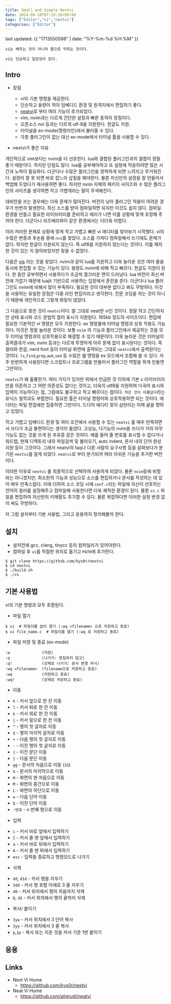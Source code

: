 ```yaml
---
title: Small and Simple Nextvi
date: 2024-04-18T07:19:18+09:00
tags: ["Editor","vi","nextvi"]
categories: ["Editor"]
---
```


last updated: {{ "1713550598" | date: "%Y-%m-%d %H:%M" }}


```
vi는 배우는 것이 아니라 몸으로 익히는 것이다.

vi는 단순하고 일관성이 있다.
```

## Intro

* 장점
	- vi의 기본 명령을 제공한다.
	- 단순하고 용량이 작아 임베디드 환경 및 원격지에서 편집하기 좋다.
	- [neatvi](neatvi)로 부터 여러 기능이 추가되었다.
	- vim, nvim과는 다르게 간단한 설정과 빠른 동작이 장점이다.
	- 오픈소스 nvi 등과는 다르게 utf-8을 지원한다. 한글도 지원.
	- 터미널을 ex-mode(명령라인)에서 불러올 수 있다.
	- 각종 플러그인이 없는 대신 ex-mode에서 터미널 툴을 사용할 수 있다.
	
	
* nextvi가 좋은 이유

개인적으로 vim보다는 nvim을 더 선호한다. lua와 결합된 플러그인과의 결합이 정말 좋기 
때문이다. 하지만 단점도 많다. lua를 공부해야하고 또 설정에 적응하려면 많은 시간과 노력이 
필요하다. 더군다나 수많은 플러그인을 장착하게 되면 느려지고 무거워진다. 설정이 잘 못 
되면 바로 잡느라 삽질을 해야한다. 물론 자신만의 설정을 잘 만들어서 백업해 두었다가 
재사용하면 좋다. 하지만 nvim 자체의 패키지 사이즈와 수 많은 플러그인의 사이즈를 생각하면 
작고 가볍게라는 말이 무색해진다.

데비안을 쓰는 경우에는 더욱 문제가 많아진다. 버전이 낮아 플러그인 적용이 어려운 경우가 
빈번히 발생한다. 최신 소스를 받아 컴파일하면 되지만 이것도 쉽지 않다. 컴파일 환경을 
만들고 필요한 라이브러리를 준비하고 에러가 나면 이를 상황에 맞게 조정해 주어야 한다. 
더군다나 라즈베리파이 같은 환경에서는 더더욱 어렵다. 

이러 저러한 문제로 상황에 맞게 작고 가볍고 빠른 vi 에디터를 찾아보기 시작했다. vi의 
수많은 변종과 후손들 중에 `nvi`를 찾았다. 소스를 가져다 컴파일해서 쓰기에도 문제가 
없다. 하지만 한글이 지원되지 않는다. 즉 utf8을 지원하지 않는다는 것이다. 이를 패치한 
것이 있는 지 알아보았지만 찾을 수 없었다.

다음은 [vis](vis) 라는 것을 찾았다. nvim과 같이 lua를 지원하고 더욱 놀라운 것은 여러 
줄을 동시에 편집할 수 있는 기능이 있다. 용량도 nvim에 비해 작고 빠르다. 한글도 지원이 
된다. 한 동안 공부하면서 사용하다가 조금씩 껄끄러운 면이 드러났다. lua 버전이 최신 
버전에 가깝기 때문에 luajit 기반으로 사용하는 입장에서 혼란을 준다. 더군다나 lua 플러그인도 
nvim에 비해서 많이 부족하다. 필요한 것이 대부분 없다고 봐도 무방하다. 이것을 사용하는 
유일한 장점은 다중 라인 편집이라고 생각한다. 전문 코딩을 하는 것이 아니기 때문에 개인적으로 
그렇게 와닿지 않았다.

그 다음으로 찾은 것이 `neatvi`이다. 말 그대로 neat한 vi인 것이다. 정말 작고 간단하지만 
상태 표시와 코드 문법의 컬러 표시가 지원된다.  165kb 정도의 사이즈이다. 편집에 필요한 기본적인 
vi 명령은 모두 지원한다.  ex 명령줄에 터미널 명령과 상호 작용도 가능하다. 이것은 정말 
놀라운 것이다. 보통 `nvim` 의 기능과 플러그인에서 제공하는 것을 모두 터미널 명령과의 상호작용으로 
해결할 수 있기 때문이다. 더욱 놀라운 것은 터미널의 출력결과가 vim, nvim 등과는 다르게 
투명하게 아무 문제 없이 표시된다는 것이다. 즉 컬러와 한글, nerd font 등이 터미널 화면에 출력되는 
그대로 `neatvi`에서 출력된다는 것이다. `ls`,`find`,`grep`,`awk`,`sed` 등 수많은 쉘 
명령을 ex 모드에서 조합해 쓸 수 있다. 자주 빈번하게 사용된다면 스크립트나 프로그램을 
만들어서 플러그인 역할을 하게 만들면 그만이다. 

`neatvi`가 왜 훌륭한가. 여러 가지가 있지만 위에서 언급한 것 이외에 기본 c 라이브러리만을 
의존하고 그 어떤 의존성도 없다는 것이고, 더욱이 utf8을 지원하여 다국어 표시와 입력이 
가능하다는 점, 그럼에도 불구하고 작고 빠르다는 점이다. `작은 것이 아름답다`라는 유닉스 
철학과도 부합한다. 필요한 툴은 터미널 명령어와 상호작용하면 되는 것이다. 에디터는 파일 
편집에만 집중하면 그만이다. 드디어 에디터 찾아 삼만리는 이제 끝을 향하고 있었다.

작고 가볍고 임베디드 환경 및 여타 조건에서 사용할 수 있는 `neatvi` 를 매우 만족하면서 
쓰다가 조금 불편하다는 생각이 들었다. 고성능, 다기능의 nvim을 쓰다가 거의 아무 기능도 
없는 것을 쓰게 된 후유증 같은 것이다. 예를 들어 줄 번호를 표시할 수 없다거나 워드랩, 
현재 디렉토리 내의 파일검색 및 불러오기, auto indent, 문서 내의 단어 완성 지원 등이 그것이다. 
그래서 neatvi의 faq나 다른 사람의 요구사항 등을 살펴보다가 분기된 `nextvi`를 알게 되었다. 
`neatvi`로 부터 분기되어 여러 아쉬운 기능을 추가한 버전이다.

이러한 이유로 `nextvi` 를 최종적으로 선택하여 사용하게 되었다. 물론 `nvim`등에 비할 
바는 아니겠지만, 최소한의 기능과 성능으로 소스를 편집하거나 문서를 작성하는 데 있어 
매우 만족스럽다. 이에 더하여 소스 코딩 시에 `conf.c`라는 파일에 자신이 선호하는 언어의 
컬러를 설정해주고 컴파일해 사용한다면 더욱 쾌적한 환경이 된다. 물론 `vi.c` 파일을 편집하여 
자신만의 키매핑도 추가할 수 있다. 물론 복잡하다면 이러한 설정 변경 없이 써도 무방하다.

자 그럼 설치부터 기본 사용법, 그리고 응용까지 정리해볼까 한다.


## 설치

* 설치전에 gcc, clang, tinycc 등의 컴파일러가 있어야한다.
* 컴파일 후 `vi`를 적절한 위치로 옮기고 `PATH`에 추가한다.

```console
$ git clone https://github.com/kyx0r/nextvi
$ cd nextvi
$ ./build.sh
$ ./vi
```

## 기본 사용법

vi의 기본 명령과 모두 호환된다.

* 파일 열기

```console
$ vi  # 파일이름 없이 열기 (:wq <filename> 으로 저장하고 종료)
$ vi file_name.c  # 파일이름 열기 (:wq 로 저장하고 종료)
```

* 파일 저장 및 종료 (ex-mode)

```console
:w              (저장)
:q              (나가기: 편집하지 않고)
:q!             (강제로 나가기: 문서 변경 무시)
:wq <filename>  (filename으로 저장하고 종료)
:wq             (저장하고 종료)
:wq!            (강제로 저장하고 종료)
```

* 이동
 - `h` - 커서 앞으로 한 칸 이동
 - `l` - 커서 뒤로 한 칸 이동
 - `k` - 커서 위로 한 칸 이동
 - `j` - 커서 밑으로 한 칸 이동
 - `^` - 행의 첫 글자로 이동
 - `$` - 행의 마지막 글자로 이동
 - `+` - 다음 행의 첫 글자로 이동
 - `-` - 이전 행의 첫 글자로 이동
 - `{` - 이전 문단 이동
 - `}` - 다음 문단 이동
 - `gg` - 문서의 처음으로 이동 (`1G`)
 - `G` - 문서의 마지막으로 이동
 - `H` - 화면의 맨 처음으로 이동
 - `M` - 화면의 중간으로 이동
 - `L` - 화면의 하단으로 이동
 - `w` - 다음 단어 이동
 - `b` - 이전 단어 이동
 - `:번호` - n 번째 행으로 이동
 
* 입력
 - `i` - 커서 바로 앞에서 입력하기
 - `I` - 커서 줄 맨 앞에서 입력하기
 - `a` - 커서 바로 뒤에서 입력하기
 - `A` - 커서 줄 맨  뒤에서 입력하기
 - `esc` - 입력을 종료하고 명령모드로 나가기
 
* 삭제
 - `dd`, `d1d` - 커서 행을 지우기
 - `3dd` - 커서 행 포함 아래로 3 줄 지우기
 - `d0` - 커서 위치에서 행의 처음까지 삭제
 - `D`, `d$` - 커서 위치에서 행의 끝까지 삭제
 
* 복사/ 붙이기
 - `3yw` - 커서 위치에서 3 단어 복사
 - `3yy` - 커서 위치에서 3 줄 복사
 - `p`,`1p` - 복사 또는 지운 것을 커서 기준 1번 붙이기

## 응용


## Links

* Next Vi Home
	- <https://github.com/kyx0r/nextvi>
* Neat Vi Home
	- <https://github.com/aligrudi/neatvi>

